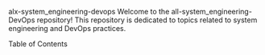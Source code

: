 alx-system_engineering-devops
Welcome to the all-system_engineering-DevOps repository! This repository is dedicated to topics related to system engineering and DevOps practices.

Table of Contents
